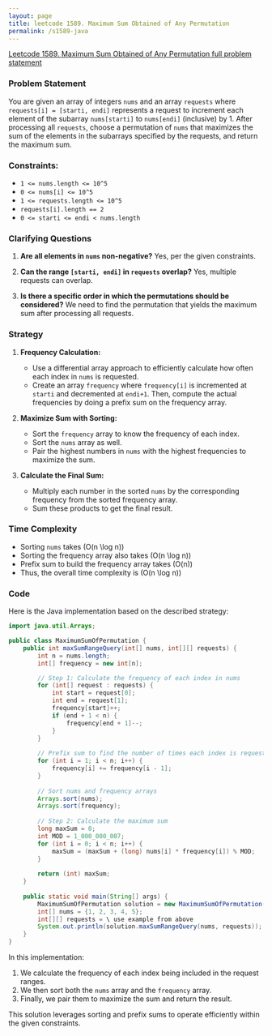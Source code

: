 ```yaml
---
layout: page
title: leetcode 1589. Maximum Sum Obtained of Any Permutation
permalink: /s1589-java
---
```

[Leetcode 1589. Maximum Sum Obtained of Any Permutation full problem statement](https://algoadvance.github.io/algoadvance/l1589)
### Problem Statement

You are given an array of integers `nums` and an array `requests` where `requests[i] = [starti, endi]` represents a request to increment each element of the subarray `nums[starti]` to `nums[endi]` (inclusive) by 1. After processing all `requests`, choose a permutation of `nums` that maximizes the sum of the elements in the subarrays specified by the requests, and return the maximum sum.

### Constraints:
- `1 <= nums.length <= 10^5`
- `0 <= nums[i] <= 10^5`
- `1 <= requests.length <= 10^5`
- `requests[i].length == 2`
- `0 <= starti <= endi < nums.length`

### Clarifying Questions
1. **Are all elements in `nums` non-negative?**
   Yes, per the given constraints.

2. **Can the range `[starti, endi]` in `requests` overlap?**
   Yes, multiple requests can overlap.

3. **Is there a specific order in which the permutations should be considered?**
   We need to find the permutation that yields the maximum sum after processing all requests.

### Strategy

1. **Frequency Calculation:**
   - Use a differential array approach to efficiently calculate how often each index in `nums` is requested.
   - Create an array `frequency` where `frequency[i]` is incremented at `starti` and decremented at `endi+1`. Then, compute the actual frequencies by doing a prefix sum on the frequency array.

2. **Maximize Sum with Sorting:**
   - Sort the `frequency` array to know the frequency of each index.
   - Sort the `nums` array as well.
   - Pair the highest numbers in `nums` with the highest frequencies to maximize the sum.

3. **Calculate the Final Sum:**
   - Multiply each number in the sorted `nums` by the corresponding frequency from the sorted frequency array.
   - Sum these products to get the final result.

### Time Complexity
- Sorting `nums` takes \(O(n \log n)\)
- Sorting the frequency array also takes \(O(n \log n)\)
- Prefix sum to build the frequency array takes \(O(n)\)
- Thus, the overall time complexity is \(O(n \log n)\)

### Code

Here is the Java implementation based on the described strategy:

```java
import java.util.Arrays;

public class MaximumSumOfPermutation {
    public int maxSumRangeQuery(int[] nums, int[][] requests) {
        int n = nums.length;
        int[] frequency = new int[n];

        // Step 1: Calculate the frequency of each index in nums
        for (int[] request : requests) {
            int start = request[0];
            int end = request[1];
            frequency[start]++;
            if (end + 1 < n) {
                frequency[end + 1]--;
            }
        }
        
        // Prefix sum to find the number of times each index is requested
        for (int i = 1; i < n; i++) {
            frequency[i] += frequency[i - 1];
        }
        
        // Sort nums and frequency arrays
        Arrays.sort(nums);
        Arrays.sort(frequency);
        
        // Step 2: Calculate the maximum sum
        long maxSum = 0;
        int MOD = 1_000_000_007;
        for (int i = 0; i < n; i++) {
            maxSum = (maxSum + (long) nums[i] * frequency[i]) % MOD;
        }
        
        return (int) maxSum;
    }
    
    public static void main(String[] args) {
        MaximumSumOfPermutation solution = new MaximumSumOfPermutation();
        int[] nums = {1, 2, 3, 4, 5};
        int[][] requests = \ use example from above
        System.out.println(solution.maxSumRangeQuery(nums, requests)); // Output: 19
    }
}
```

In this implementation:
1. We calculate the frequency of each index being included in the request ranges.
2. We then sort both the `nums` array and the `frequency` array.
3. Finally, we pair them to maximize the sum and return the result.

This solution leverages sorting and prefix sums to operate efficiently within the given constraints.
